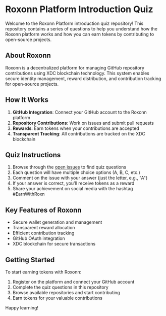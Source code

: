 # Roxonn Platform Introduction Quiz

Welcome to the Roxonn Platform introduction quiz repository! This repository contains a series of questions to help you understand how the Roxonn platform works and how you can earn tokens by contributing to open-source projects.

## About Roxonn

Roxonn is a decentralized platform for managing GitHub repository contributions using XDC blockchain technology. This system enables secure identity management, reward distribution, and contribution tracking for open-source projects.

## How It Works

1. **GitHub Integration**: Connect your GitHub account to the Roxonn platform
2. **Repository Contributions**: Work on issues and submit pull requests
3. **Rewards**: Earn tokens when your contributions are accepted
4. **Transparent Tracking**: All contributions are tracked on the XDC blockchain

## Quiz Instructions

1. Browse through the [open issues](../../issues) to find quiz questions
2. Each question will have multiple choice options (A, B, C, etc.)
3. Comment on the issue with your answer (just the letter, e.g., "A")
4. If your answer is correct, you'll receive tokens as a reward
5. Share your achievement on social media with the hashtag #EarnWithRoxn

## Key Features of Roxonn

- Secure wallet generation and management
- Transparent reward allocation
- Efficient contribution tracking
- GitHub OAuth integration
- XDC blockchain for secure transactions

## Getting Started

To start earning tokens with Roxonn:

1. Register on the platform and connect your GitHub account
2. Complete the quiz questions in this repository
3. Browse available repositories and start contributing
4. Earn tokens for your valuable contributions

Happy learning!
